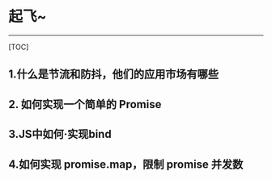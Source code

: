 # 起飞~

------

[TOC]

## 1.什么是节流和防抖，他们的应用市场有哪些

## 2. 如何实现一个简单的 Promise

## 3.JS中如何·实现bind

## 4.如何实现 promise.map，限制 promise 并发数
